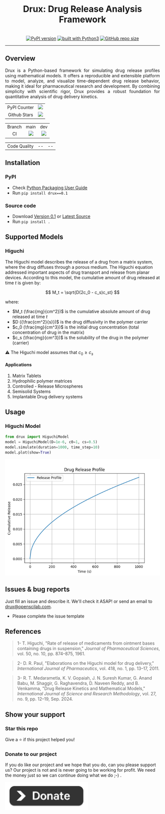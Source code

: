 <div align="center">
    <h1>Drux: Drug Release Analysis Framework</h1>
    <br/>
    <a href="https://badge.fury.io/py/drux"><img src="https://badge.fury.io/py/drux.svg" alt="PyPI version"></a>
    <a href="https://www.python.org/"><img src="https://img.shields.io/badge/built%20with-Python3-green.svg" alt="built with Python3"></a>
    <a href="https://github.com/openscilab/drux"><img alt="GitHub repo size" src="https://img.shields.io/github/repo-size/openscilab/drux"></a>
</div>

----------


## Overview
<p align="justify">
Drux is a Python-based framework for simulating drug release profiles using mathematical models. It offers a reproducible and extensible platform to model, analyze, and visualize time-dependent drug release behavior, making it ideal for pharmaceutical research and development. By combining simplicity with scientific rigor, Drux provides a robust foundation for quantitative analysis of drug delivery kinetics.
</p>
<table>
    <tr>
        <td align="center">PyPI Counter</td>
        <td align="center">
            <a href="https://pepy.tech/projects/drux">
                <img src="https://static.pepy.tech/badge/drux">
            </a>
        </td>
    </tr>
    <tr>
        <td align="center">Github Stars</td>
        <td align="center">
            <a href="https://github.com/openscilab/drux">
                <img src="https://img.shields.io/github/stars/openscilab/drux.svg?style=social&label=Stars">
            </a>
        </td>
    </tr>
</table>
<table>
    <tr> 
        <td align="center">Branch</td>
        <td align="center">main</td>
        <td align="center">dev</td>
    </tr>
    <tr>
        <td align="center">CI</td>
        <td align="center">
            <img src="https://github.com/openscilab/drux/actions/workflows/test.yml/badge.svg?branch=main">
        </td>
        <td align="center">
            <img src="https://github.com/openscilab/drux/actions/workflows/test.yml/badge.svg?branch=dev">
            </td>
    </tr>
</table>
<table>
    <tr> 
        <td align="center">Code Quality</td>
        <td align="center">--</td>
        <td align="center">--</td>
    </tr>
</table>


## Installation

### PyPI
- Check [Python Packaging User Guide](https://packaging.python.org/installing/)
- Run `pip install drux==0.1`
### Source code
- Download [Version 0.1](https://github.com/openscilab/drux/archive/v0.1.zip) or [Latest Source](https://github.com/openscilab/drux/archive/dev.zip)
- Run `pip install .`

## Supported Models
### Higuchi
The Higuchi model describes the release of a drug from a matrix system, where the drug diffuses through a porous medium.
The Higuchi equation addressed important aspects of drug transport and release from planar
devices. According to this model, the cumulative amount of drug released at time $t$ is given by:

$$
M_t = \sqrt{D(2c_0 - c_s)c_st}
$$

where:
- $M_t (\frac{mg}{cm^2})$ is the cumulative absolute amount of drug released at time $t$
- $D ({\frac{cm^2}{s}})$ is the drug diffusivity in the polymer carrier
- $c_0 (\frac{mg}{cm^3})$ is the initial drug concentration (total concentration of drug in the matrix)
- $c_s (\frac{mg}{cm^3})$ is the solubility of the drug in the polymer (carrier)

⚠️ The Higuchi model assumes that $c_0 \ge c_s$
#### Applications
1. Matrix Tablets
2. Hydrophilic polymer matrices
3. Controlled - Release Microspheres
4. Semisolid Systems
5. Implantable Drug delivery systems

## Usage
### Higuchi Model
```python
from drux import HiguchiModel
model = HiguchiModel(D=1e-6, c0=1, cs=0.5)
model.simulate(duration=1000, time_step=10)
model.plot(show=True)
```
<img src="https://github.com/openscilab/drux/raw/main/otherfiles/higuchi_plot.png" alt="Higuchi Plot">

## Issues & bug reports

Just fill an issue and describe it. We'll check it ASAP! or send an email to [drux@openscilab.com](mailto:drux@openscilab.com "drux@openscilab.com"). 

- Please complete the issue template

## References
<blockquote>1- T. Higuchi, "Rate of release of medicaments from ointment bases containing drugs in suspension," <i>Journal of Pharmaceutical Sciences</i>, vol. 50, no. 10, pp. 874–875, 1961.</blockquote>
<blockquote>2- D. R. Paul, "Elaborations on the Higuchi model for drug delivery," <i>International Journal of Pharmaceutics</i>, vol. 418, no. 1, pp. 13–17, 2011.</blockquote>
<blockquote>3- R. T. Medarametla, K. V. Gopaiah, J. N. Suresh Kumar, G. Anand Babu, M. Shaggir, G. Raghavendra, D. Naveen Reddy, and B. Venkamma, "Drug Release Kinetics and Mathematical Models," <i>International Journal of Science and Research Methodology</i>, vol. 27, no. 9, pp. 12–19, Sep. 2024.</blockquote>

## Show your support
### Star this repo

Give a ⭐️ if this project helped you!

### Donate to our project
If you do like our project and we hope that you do, can you please support us? Our project is not and is never going to be working for profit. We need the money just so we can continue doing what we do ;-) .			

<a href="https://openscilab.com/#donation" target="_blank"><img src="https://github.com/openscilab/drux/raw/main/otherfiles/donation.png" height="90px" width="270px" alt="Drux Donation"></a>
